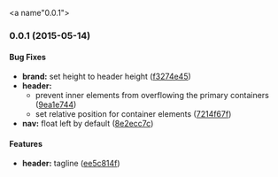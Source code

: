 <a name"0.0.1"></a>
### 0.0.1 (2015-05-14)


#### Bug Fixes

* **brand:** set height to header height ([f3274e45](https://github.com/aarmour/o-he-header/commit/f3274e45))
* **header:**
  * prevent inner elements from overflowing the primary containers ([9ea1e744](https://github.com/aarmour/o-he-header/commit/9ea1e744))
  * set relative position for container elements ([7214f67f](https://github.com/aarmour/o-he-header/commit/7214f67f))
* **nav:** float left by default ([8e2ecc7c](https://github.com/aarmour/o-he-header/commit/8e2ecc7c))


#### Features

* **header:** tagline ([ee5c814f](https://github.com/aarmour/o-he-header/commit/ee5c814f))

